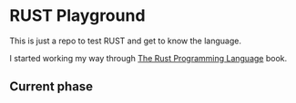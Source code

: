 # RUST Playground

This is just a repo to test RUST and get to know the language.

I started working my way through [The Rust Programming Language](https://doc.rust-lang.org/stable/book/) book.

## Current phase

